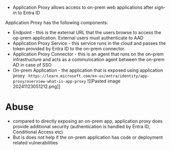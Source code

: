 - Application Proxy allows access to on-prem web applications after sign-in to Entra ID

Application Proxy has the following components:
- Endpoint - this is the external URL that the users browse to access the op-prem application. External users must authenticate to AAD
- Application Proxy Service - this service runs in the cloud and passes the token provided by Entra ID to the on-prem connector.
- Application Proxy Connector - this is an agent that runs on the on-prem infrastructure and acts as a communication agent between the on-prem AD in case of SSO
- On-prem Application - the application that is exposed using application proxy
` https://learn.microsoft.com/en-us/entra/identity/app-proxy/overview-what-is-app-proxy`
![[Pasted image 20241123051212.png]]

# Abuse
- compared to directly exposing an on-prem app, application proxy does provide additional security (authentication is handled by Entra ID, Conditional Access etc)
- But is does not help if the on-prem application has code or deployment related vulnerabilities 